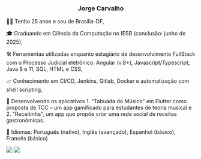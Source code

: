 <!-- markdownlint-disable MD033 MD041 --> <h3 align="center">Jorge Carvalho</h3>
👨🏻 Tenho 25 anos e sou de Brasília-DF,

🎓 Graduando em Ciência da Computação no IESB (conclusão: junho de 2025),

🛠️ Ferramentas utilizadas enquanto estagiário de desenvolvimento FullStack com o Processo Judicial eletrônico: Angular (v.8+), Javascript/Typescript, Java 8 e 11, SQL, HTML e CSS,

📈 Conhecimento em CI/CD, Jenkins, Gitlab, Docker e automatização com shell scripting,

📱 Desenvolvendo os aplicativos 1. “Tabuada do Músico” em Flutter como proposta de TCC – um app gamificado para estudantes de teoria musical e 2. "Receitinha", um app que propõe criar uma rede social de receitas gastronômicas.

💬 Idiomas: Português (nativo), Inglês (avançado), Espanhol (básico), Francês (básico)

<a href = "mailto:rc.jorgeaugusto@gmail.com"><img src="https://img.shields.io/badge/-Gmail-%23333?style=for-the-badge&logo=gmail&logoColor=white" target="_blank"></a> <a href="https://www.linkedin.com/in/jorge-carvalho-492003305/" target="_blank"><img src="https://img.shields.io/badge/-LinkedIn-%230077B5?style=for-the-badge&logo=linkedin&logoColor=white" target="_blank"></a>
